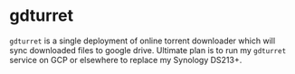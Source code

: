 # gdturret

`gdturret` is a single deployment of online torrent downloader which will sync downloaded files to google drive. Ultimate plan is to run my `gdturret` service on GCP or elsewhere to replace my Synology DS213+.
